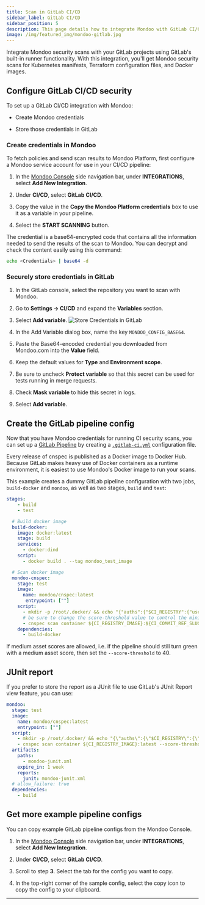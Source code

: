 ```yaml
---
title: Scan in GitLab CI/CD
sidebar_label: GitLab CI/CD
sidebar_position: 5
description: This page details how to integrate Mondoo with GitLab CI/CD Pipelines.
image: /img/featured_img/mondoo-gitlab.jpg
---
```


Integrate Mondoo security scans with your GitLab projects using GitLab's built-in runner functionality. With this integration, you'll get Mondoo security scans for Kubernetes manifests, Terraform configuration files, and Docker images.

## Configure GitLab CI/CD security

To set up a GitLab CI/CD integration with Mondoo:

- Create Mondoo credentials

- Store those credentials in GitLab

### Create credentials in Mondoo

To fetch policies and send scan results to Mondoo Platform, first configure a Mondoo service account for use in your CI/CD pipeline:

1. In the [Mondoo Console](https://console.mondoo.com) side navigation bar, under **INTEGRATIONS**, select **Add New Integration**.

2. Under **CI/CD**, select **GitLab CI/CD**.

3. Copy the value in the **Copy the Mondoo Platform credentials** box to use it as a variable in your pipeline.

4. Select the **START SCANNING** button.

The credential is a base64-encrypted code that contains all the information needed to send the results of the scan to Mondoo. You can decrypt and check the content easily using this command:

```bash
echo <Credentials> | base64 -d
```

### Securely store credentials in GitLab

1. In the GitLab console, select the repository you want to scan with Mondoo.

2. Go to **Settings -> CI/CD** and expand the **Variables** section.

3. Select **Add variable**.
   ![Store Credentials in GitLab](/img/platform/infra/gitlab/mondoo-cicd-gitlab-config.png)

4. In the Add Variable dialog box, name the key `MONDOO_CONFIG_BASE64`.

5. Paste the Base64-encoded credential you downloaded from Mondoo.com into the **Value** field.

6. Keep the default values for **Type** and **Environment scope**.

7. Be sure to uncheck **Protect variable** so that this secret can be used for tests running in merge requests.

8. Check **Mask variable** to hide this secret in logs.

9. Select **Add variable**.

## Create the GitLab pipeline config

Now that you have Mondoo credentials for running CI security scans, you can set up a [GitLab Pipeline](https://docs.gitlab.com/ee/ci/pipelines/) by creating a [`.gitlab-ci.yml`](https://docs.gitlab.com/ee/ci/yaml/gitlab_ci_yaml.html) configuration file.

Every release of cnspec is published as a Docker image to Docker Hub. Because GitLab makes heavy use of Docker containers as a runtime environment, it is easiest to use Mondoo's Docker image to run your scans.

This example creates a dummy GitLab pipeline configuration with two jobs, `build-docker` and `mondoo`, as well as two stages, `build` and `test`:

```yml title=".gitlab-ci.yml"
stages:
    - build
    - test

  # Build docker image
  build-docker:
    image: docker:latest
    stage: build
    services:
      - docker:dind
    script:
      - docker build . --tag mondoo_test_image

  # Scan docker image
  mondoo-cnspec:
    stage: test
    image:
      name: mondoo/cnspec:latest
       entrypoint: [""]
    script:
      - mkdir -p /root/.docker/ && echo "{"auths":{"$CI_REGISTRY":{"username":"$CI_REGISTRY_USER","password":"$CI_REGISTRY_PASSWORD"}}}" > /root/.docker/config.json
      # be sure to change the score-threshold value to control the minimum accepted asset score before CI jobs fail
      - cnspec scan container ${CI_REGISTRY_IMAGE}:${CI_COMMIT_REF_SLUG} --score-threshold 90
    dependencies:
      - build-docker
```

If medium asset scores are allowed, i.e. if the pipeline should still turn green with a medium asset score, then set the `--score-threshold` to 40.

## JUnit report

If you prefer to store the report as a JUnit file to use GitLab's JUnit Report view feature, you can use:

```yml title=".gitlab-ci.yml"
mondoo:
  stage: test
  image:
    name: mondoo/cnspec:latest
    entrypoint: [""]
  script:
    - mkdir -p /root/.docker/ && echo "{\"auths\":{\"$CI_REGISTRY\":{\"username\":\"$CI_REGISTRY_USER\",\"password\":\"$CI_REGISTRY_PASSWORD\"}}}" > /root/.docker/config.json
    - cnspec scan container ${CI_REGISTRY_IMAGE}:latest --score-threshold 90  --output junit > mondoo-junit.xml
  artifacts:
    paths:
      - mondoo-junit.xml
    expire_in: 1 week
    reports:
      junit: mondoo-junit.xml
  # allow_failure: true
  dependencies:
    - build
```

## Get more example pipeline configs

You can copy example GitLab pipeline configs from the Mondoo Console.

1. In the [Mondoo Console](https://console.mondoo.com) side navigation bar, under **INTEGRATIONS**, select **Add New Integration**.

2. Under **CI/CD**, select **GitLab CI/CD**.

3. Scroll to step **3**. Select the tab for the config you want to copy.

4. In the top-right corner of the sample config, select the copy icon to copy the config to your clipboard.

---
